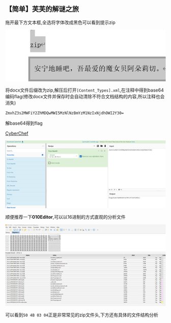 ## 【简单】芙芙的解谜之旅

拖开最下方文本框,全选将字体改成黑色可以看到提示zip

![91-0](.\images\91-0.png)

将docx文件后缀改为zip,解压后打开`[Content_Types].xml`,在注释中得到base64编码flag(修改docx文件并保存时会自动清除不符合文档结构的内容,所以注释也会消失)

```
ZmxhZ3s2MWFiY2ZhMDQwMWI5MzNlNzBmYzM1NzIxNjdhOWI2Y30=
```

解base64得到flag

[CyberChef](https://gchq.github.io/CyberChef/)

![91-1](.\images\91-1.png)

顺便推荐一下**010Editor**,可以以16进制的方式直观的分析文件

![91-2](.\images\91-2.png)

可以看到`50 4B 03 04`正是非常常见的zip文件头,下方还有具体的文件结构分析